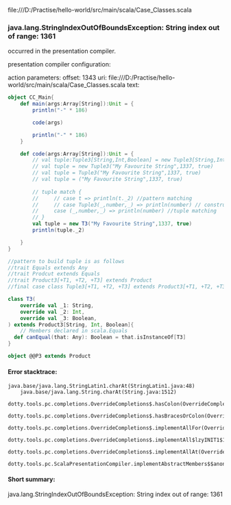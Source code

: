 file:///D:/Practise/hello-world/src/main/scala/Case_Classes.scala
### java.lang.StringIndexOutOfBoundsException: String index out of range: 1361

occurred in the presentation compiler.

presentation compiler configuration:


action parameters:
offset: 1343
uri: file:///D:/Practise/hello-world/src/main/scala/Case_Classes.scala
text:
```scala
object CC_Main{
    def main(args:Array[String]):Unit = {
        println("-" * 186)

        code(args)

        println("-" * 186)
    }

    def code(args:Array[String]):Unit = {
        // val tuple:Tuple3[String,Int,Boolean] = new Tuple3[String,Int,Boolean]("My Favourite String",1337, true)        
        // val tuple = new Tuple3("My Favourite String",1337, true)        
        // val tuple = Tuple3("My Favourite String",1337, true)        
        // val tuple = ("My Favourite String",1337, true)        
        
        // tuple match {
        //     // case t => println(t._2) //pattern matching
        //     // case Tuple3(_,number,_) => println(number) // constructor matching
        //     case (_,number,_) => println(number) //tuple matching
        // }
        val tuple = new T3("My Favourite String",1337, true)
        println(tuple._2)

    }
}

//pattern to build tuple is as follows
//trait Equals extends Any
//trait Prodcut extends Equals
//trait Product3[+T1, +T2, +T3] extends Product
//final case class Tuple3[+T1, +T2, +T3] extends Product3[+T1, +T2, +T3]

class T3(
    override val _1: String,
    override val _2: Int,
    override val _3: Boolean,
) extends Product3[String, Int, Boolean]{
    // Members declared in scala.Equals
  def canEqual(that: Any): Boolean = that.isInstanceOf[T3]
}

object @@P3 extends Product
```



#### Error stacktrace:

```
java.base/java.lang.StringLatin1.charAt(StringLatin1.java:48)
	java.base/java.lang.String.charAt(String.java:1512)
	dotty.tools.pc.completions.OverrideCompletions$.hasColon(OverrideCompletions.scala:507)
	dotty.tools.pc.completions.OverrideCompletions$.hasBracesOrColon(OverrideCompletions.scala:500)
	dotty.tools.pc.completions.OverrideCompletions$.implementAllFor(OverrideCompletions.scala:322)
	dotty.tools.pc.completions.OverrideCompletions$.implementAll$lzyINIT1$1$$anonfun$1(OverrideCompletions.scala:213)
	dotty.tools.pc.completions.OverrideCompletions$.implementAllAt(OverrideCompletions.scala:219)
	dotty.tools.pc.ScalaPresentationCompiler.implementAbstractMembers$$anonfun$1(ScalaPresentationCompiler.scala:271)
```
#### Short summary: 

java.lang.StringIndexOutOfBoundsException: String index out of range: 1361